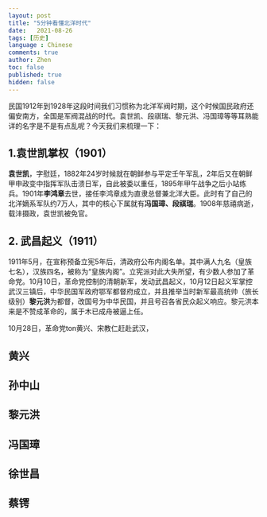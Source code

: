 ```yaml
---
layout: post
title: "5分钟看懂北洋时代"
date:   2021-08-26
tags: [历史]
language : Chinese
comments: true
author: Zhen
toc: false
published: true
hidden: false
---
```

民国1912年到1928年这段时间我们习惯称为北洋军阀时期，这个时候国民政府还偏安南方，全国是军阀混战的时代。袁世凯、段祺瑞、黎元洪、冯国璋等等耳熟能详的名字是不是有点乱呢？今天我们来梳理一下：

## 1.袁世凯掌权（1901）
**袁世凯**，字慰廷，1882年24岁时候就在朝鲜参与平定壬午军乱，2年后又在朝鲜甲申政变中指挥军队击溃日军，自此被委以重任，1895年甲午战争之后小站练兵。1901年**李鸿章**去世，接任李鸿章成为直隶总督兼北洋大臣。此时有了自己的北洋嫡系军队约7万人，其中的核心下属就有**冯国璋、段祺瑞**。1908年慈禧病逝，载沣摄政，袁世凯被免官。

## 2. 武昌起义（1911）
1911年5月，在宣称预备立宪5年后，清政府公布内阁名单。其中满人九名（皇族七名），汉族四名，被称为“皇族内阁”。立宪派对此大失所望，有少数人参加了革命党。10月10日，革命党控制的清朝新军，发动武昌起义，10月12日起义军掌控武汉三镇后，中华民国军政府鄂军都督府成立，并且推举当时新军最高统帅（旅长级别）**黎元洪**为都督，改国号为中华民国，并且号召各省民众起义响应。黎元洪本来是不赞成革命的，属于木已成舟被逼上任。

10月28日，革命党ton黄兴、宋教仁赶赴武汉，

## 黄兴

## 孙中山


## 黎元洪

## 冯国璋
## 徐世昌

## 蔡锷
<!--stackedit_data:
eyJoaXN0b3J5IjpbLTE5NzUwMTI4MTEsMTQ1Mjc3MDcxOSwtMT
IxOTQwNTMxMSwtMjM4MzI2MjYzLC0xNTAxNzAyMzQsLTEyMTIy
ODUzMzcsNzk4MDI4OTA3LC0xNjk1MDA1MDgwXX0=
-->